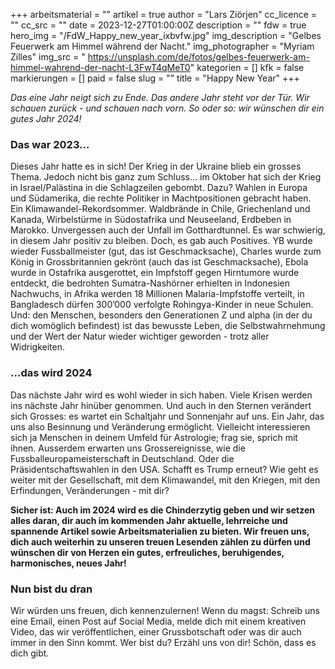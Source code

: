 +++
arbeitsmaterial = ""
artikel = true
author = "Lars Ziörjen"
cc_licence = ""
cc_src = ""
date = 2023-12-27T01:00:00Z
description = ""
fdw = true
hero_img = "/FdW_Happy_new_year_ixbvfw.jpg"
img_description = "Gelbes Feuerwerk am Himmel während der Nacht."
img_photographer = "Myriam Zilles"
img_src = " https://unsplash.com/de/fotos/gelbes-feuerwerk-am-himmel-wahrend-der-nacht-L3FwT4qMeT0"
kategorien = []
kfk = false
markierungen = []
paid = false
slug = ""
title = "Happy New Year"
+++

_Das eine Jahr neigt sich zu Ende. Das andere Jahr steht vor der Tür. Wir schauen zurück - und schauen nach vorn. So oder so: wir wünschen dir ein gutes Jahr 2024!_

### Das war 2023…

Dieses Jahr hatte es in sich! Der Krieg in der Ukraine blieb ein grosses Thema. Jedoch nicht bis ganz zum Schluss… im Oktober hat sich der Krieg in Israel/Palästina in die Schlagzeilen gebombt. Dazu? Wahlen in Europa und Südamerika, die rechte Politiker in Machtpositionen gebracht haben. Ein Klimawandel-Rekordsommer. Waldbrände in Chile, Griechenland und Kanada, Wirbelstürme in Südostafrika und Neuseeland, Erdbeben in Marokko. Unvergessen auch der Unfall im Gotthardtunnel. Es war schwierig, in diesem Jahr positiv zu bleiben. Doch, es gab auch Positives. YB wurde wieder Fussballmeister (gut, das ist Geschmacksache), Charles wurde zum König in Grossbritannien gekrönt (auch das ist Geschmacksache), Ebola wurde in Ostafrika ausgerottet, ein Impfstoff gegen Hirntumore wurde entdeckt, die bedrohten Sumatra-Nashörner erhielten in Indonesien Nachwuchs, in Afrika werden 18 Millionen Malaria-Impfstoffe verteilt, in Bangladesch dürfen 300’000 verfolgte Rohingya-Kinder in neue Schulen. Und: den Menschen, besonders den Generationen Z und alpha (in der du dich womöglich befindest) ist das bewusste Leben, die Selbstwahrnehmung und der Wert der Natur wieder wichtiger geworden - trotz aller Widrigkeiten.

### …das wird 2024

Das nächste Jahr wird es wohl wieder in sich haben. Viele Krisen werden ins nächste Jahr hinüber genommen. Und auch in den Sternen verändert sich Grosses: es wartet ein Schaltjahr und Sonnenjahr auf uns. Ein Jahr, das uns also Besinnung und Veränderung ermöglicht. Vielleicht interessieren sich ja Menschen in deinem Umfeld für Astrologie; frag sie, sprich mit ihnen. Ausserdem erwarten uns Grossereignisse, wie die Fussballeuropameisterschaft in Deutschland. Oder die Präsidentschaftswahlen in den USA. Schafft es Trump erneut? Wie geht es weiter mit der Gesellschaft, mit dem Klimawandel, mit den Kriegen, mit den Erfindungen, Veränderungen - mit dir?

**Sicher ist: Auch im 2024 wird es die Chinderzytig geben und wir setzen alles daran, dir auch im kommenden Jahr aktuelle, lehrreiche und spannende Artikel sowie Arbeitsmaterialien zu bieten. Wir freuen uns, dich auch weiterhin zu unseren treuen Lesenden zählen zu dürfen und wünschen dir von Herzen ein gutes, erfreuliches, beruhigendes, harmonisches, neues Jahr!**

### Nun bist du dran

Wir würden uns freuen, dich kennenzulernen! Wenn du magst: Schreib uns eine Email, einen Post auf Social Media, melde dich mit einem kreativen Video, das wir veröffentlichen, einer Grussbotschaft oder was dir auch immer in den Sinn kommt. Wer bist du? Erzähl uns von dir! Schön, dass es dich gibt.
